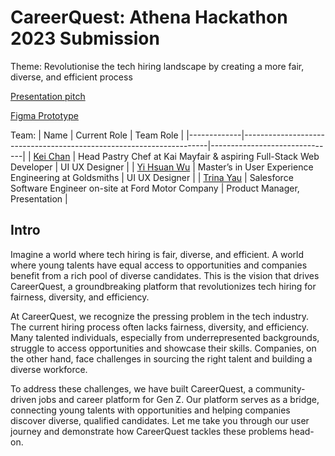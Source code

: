 # CareerQuest: Athena Hackathon 2023 Submission
Theme: Revolutionise the tech hiring landscape by creating a more fair, diverse, and efficient process

[Presentation pitch](https://www.canva.com/design/DAFm9NOHcWg/lq2DjFWc4MTkH6KKIQX05g/edit?utm_content=DAFm9NOHcWg&utm_campaign=designshare&utm_medium=link2&utm_source=sharebutton)

[Figma Prototype](https://www.figma.com/proto/t0l9oowuqK5YmqUUFwcoWl/Athena-Hackathon-2023---CareerZ?page-id=77%3A2&type=design&node-id=97-197&viewport=413%2C-574%2C0.55&t=Udg7U6AKeDc0g7RF-1&scaling=scale-down&starting-point-node-id=97%3A197&mode=design)

Team:
| Name        | Current Role                                                        | Team Role                     |
|-------------|---------------------------------------------------------------------|-------------------------------|
| [Kei Chan](https://www.linkedin.com/in/kei-chan/)    | Head Pastry Chef at Kai Mayfair & aspiring Full-Stack Web Developer | UI UX Designer                |
| [Yi Hsuan Wu](https://www.linkedin.com/in/hsuanwu/) | Master’s in User Experience Engineering at Goldsmiths               | UI UX Designer                |
| [Trina Yau](https://www.linkedin.com/in/trinayau/)   | Salesforce Software Engineer on-site at Ford Motor Company          | Product Manager, Presentation |

## Intro
Imagine a world where tech hiring is fair, diverse, and efficient. A world where young talents have equal access to opportunities and companies benefit from a rich pool of diverse candidates. This is the vision that drives CareerQuest, a groundbreaking platform that revolutionizes tech hiring for fairness, diversity, and efficiency.

At CareerQuest, we recognize the pressing problem in the tech industry. The current hiring process often lacks fairness, diversity, and efficiency. Many talented individuals, especially from underrepresented backgrounds, struggle to access opportunities and showcase their skills. Companies, on the other hand, face challenges in sourcing the right talent and building a diverse workforce.

To address these challenges, we have built CareerQuest, a community-driven jobs and career platform for Gen Z. Our platform serves as a bridge, connecting young talents with opportunities and helping companies discover diverse, qualified candidates. Let me take you through our user journey and demonstrate how CareerQuest tackles these problems head-on.
